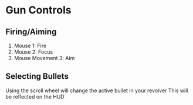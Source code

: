 # Gun Controls

## Firing/Aiming
1. Mouse 1: Fire
2. Mouse 2: Focus
3. Mouse Movement 3: Aim

## Selecting Bullets
Using the scroll wheel will change the active bullet in your revolver
This will be reflected on the HUD
